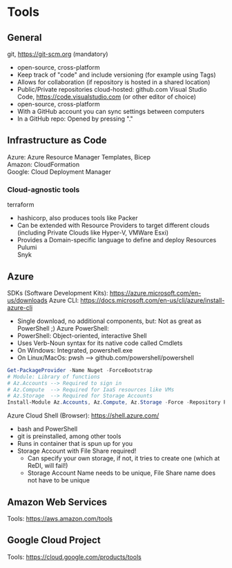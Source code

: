 ﻿# Tools

## General

git, https://git-scm.org (mandatory)
  - open-source, cross-platform
  - Keep track of "code" and include versioning (for example using Tags)
  - Allows for collaboration (if repository is hosted in a shared location)
  - Public/Private repositories cloud-hosted: github.com
Visual Studio Code, https://code.visualstudio.com (or other editor of choice)
  - open-source, cross-platform
  - With a GitHub account you can sync settings between computers
  - In a GitHub repo: Opened by pressing "."

## Infrastructure as Code
Azure: Azure Resource Manager Templates, Bicep  
Amazon: CloudFormation  
Google: Cloud Deployment Manager  

### Cloud-agnostic tools
terraform  
  - hashicorp, also produces tools like Packer
  - Can be extended with Resource Providers to target different clouds (including Private Clouds like Hyper-V, VMWare Esxi)
  - Provides a Domain-specific language to define and deploy Resources  
Pulumi  
Snyk  

## Azure

SDKs (Software Development Kits): https://azure.microsoft.com/en-us/downloads
Azure CLI: https://docs.microsoft.com/en-us/cli/azure/install-azure-cli
  - Single download, no additional components, but: Not as great as PowerShell ;)
Azure PowerShell:  
  - PowerShell: Object-oriented, interactive Shell
  - Uses Verb-Noun syntax for its native code called Cmdlets
  - On Windows: Integrated, powershell.exe
  - On Linux/MacOs: pwsh --> github.com/powershell/powershell
```powershell
Get-PackageProvider -Name Nuget -ForceBootstrap
# Module: Library of functions
# Az.Accounts --> Required to sign in
# Az.Compute  --> Required for IaaS resources like VMs
# Az.Storage  --> Required for Storage Accounts
Install-Module Az.Accounts, Az.Compute, Az.Storage -Force -Repository PSGallery -Scope CurrentUser
```
Azure Cloud Shell (Browser): https://shell.azure.com/
  - bash and PowerShell
  - git is preinstalled, among other tools
  - Runs in container that is spun up for you
  - Storage Account with File Share required!
    - Can specify your own storage, if not, it tries to create one (which at ReDI, will fail!)
    - Storage Account Name needs to be unique, File Share name does not have to be unique

## Amazon Web Services
Tools: https://aws.amazon.com/tools
## Google Cloud Project
Tools: https://cloud.google.com/products/tools